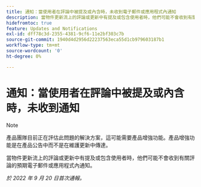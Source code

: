 ```yaml
---
title: 通知：當使用者在評論中被提及或內含時，未收到電子郵件或應用程式內通知
description: 當物件更新流上的評論或更新中有提及或包含使用者時，他們可能不會收到有關評論的預期電子郵件或應用程式內通知。
hidefromtoc: true
feature: Updates and Notifications
exl-id: dff78c3d-2355-4381-9cf6-11e2bf303c7b
source-git-commit: 1940d4d2956d22237563eca55d1cb979603187b1
workflow-type: tm+mt
source-wordcount: '0'
ht-degree: 0%

---
```


# 通知：當使用者在評論中被提及或內含時，未收到通知

>[!NOTE]
>
>產品團隊目前正在評估此問題的解決方案，這可能需要產品增強功能。產品增強功能是在產品公告中而不是在維護更新中傳達。

當物件更新流上的評論或更新中有提及或包含使用者時，他們可能不會收到有關評論的預期電子郵件或應用程式內通知。

_於 2022 年 9 月 20 日首次通報。_

<!--CHECK ME - NO VIEWS APRIL-JUNE 2025-->
